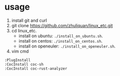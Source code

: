 # usage

1. install git and curl
2. git clone  https://github.com/zhuliquan/linux_etc.git
3. cd linux_etc.
   - install on ubuntu: `./install_on_ubuntu.sh`.
   - install on centos: `./install_on_centos.sh`.
   - install on openeuler: `./install_on_openeuler.sh`.
4. vim cmd
```vimscript
:PlugInstall
:CocInstall coc-sh
:CocInstall coc-rust-analyzer
```
